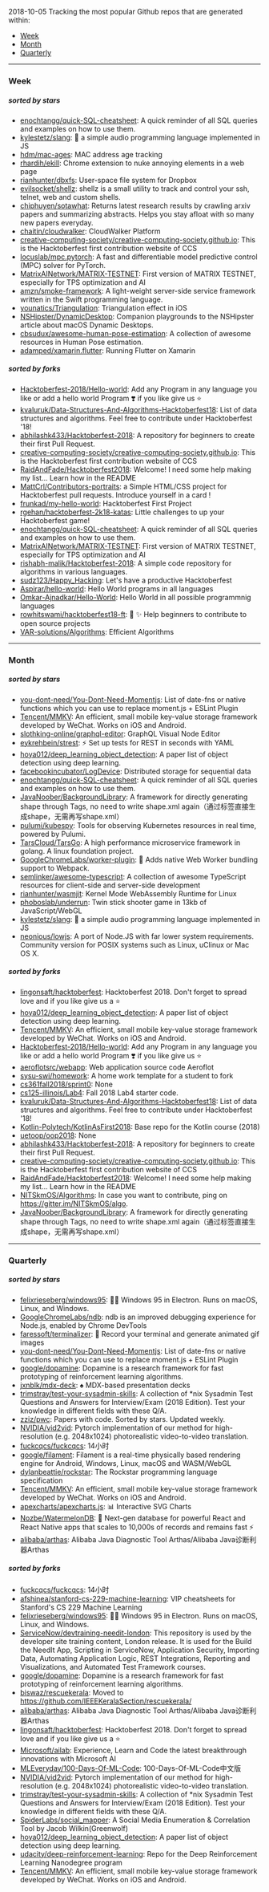 2018-10-05
Tracking the most popular Github repos that are generated within: 
* [Week](https://github.com/polebug/github_trending_spider/blob/master/2018-10-05.md#week)
* [Month](https://github.com/polebug/github_trending_spider/blob/master/2018-10-05.md#month)
* [Quarterly](https://github.com/polebug/github_trending_spider/blob/master/2018-10-05.md#quarterly)
--- 
### Week 
##### sorted by stars 
* [enochtangg/quick-SQL-cheatsheet](https://github.com/enochtangg/quick-SQL-cheatsheet): A quick reminder of all SQL queries and examples on how to use them. 
* [kylestetz/slang](https://github.com/kylestetz/slang): 🎤 a simple audio programming language implemented in JS
* [hdm/mac-ages](https://github.com/hdm/mac-ages): MAC address age tracking
* [rhardih/ekill](https://github.com/rhardih/ekill): Chrome extension to nuke annoying elements in a web page
* [rianhunter/dbxfs](https://github.com/rianhunter/dbxfs): User-space file system for Dropbox
* [evilsocket/shellz](https://github.com/evilsocket/shellz): shellz is a small utility to track and control your ssh, telnet, web and custom shells.
* [chiphuyen/sotawhat](https://github.com/chiphuyen/sotawhat): Returns latest research results by crawling arxiv papers and summarizing abstracts. Helps you stay afloat with so many new papers everyday.
* [chaitin/cloudwalker](https://github.com/chaitin/cloudwalker): CloudWalker Platform
* [creative-computing-society/creative-computing-society.github.io](https://github.com/creative-computing-society/creative-computing-society.github.io): This is the Hacktoberfest first contribution website of CCS
* [locuslab/mpc.pytorch](https://github.com/locuslab/mpc.pytorch): A fast and differentiable model predictive control (MPC) solver for PyTorch.
* [MatrixAINetwork/MATRIX-TESTNET](https://github.com/MatrixAINetwork/MATRIX-TESTNET): First version of MATRIX TESTNET, especially for TPS optimization and AI
* [amzn/smoke-framework](https://github.com/amzn/smoke-framework): A light-weight server-side service framework written in the Swift programming language.
* [younatics/Triangulation](https://github.com/younatics/Triangulation): Triangulation effect in iOS
* [NSHipster/DynamicDesktop](https://github.com/NSHipster/DynamicDesktop): Companion playgrounds to the NSHipster article about macOS Dynamic Desktops.
* [cbsudux/awesome-human-pose-estimation](https://github.com/cbsudux/awesome-human-pose-estimation): A collection of awesome resources in Human Pose estimation.
* [adamped/xamarin.flutter](https://github.com/adamped/xamarin.flutter): Running Flutter on Xamarin
##### sorted by forks 
* [Hacktoberfest-2018/Hello-world](https://github.com/Hacktoberfest-2018/Hello-world): Add any  Program in any language you like or add a hello world Program ❣️ if you like give us :star:
* [kvaluruk/Data-Structures-And-Algorithms-Hacktoberfest18](https://github.com/kvaluruk/Data-Structures-And-Algorithms-Hacktoberfest18): List of data structures and algorithms. Feel free to contribute under Hacktoberfest '18!
* [abhilashk433/Hacktoberfest-2018](https://github.com/abhilashk433/Hacktoberfest-2018): A repository for beginners to create their first Pull Request. 
* [creative-computing-society/creative-computing-society.github.io](https://github.com/creative-computing-society/creative-computing-society.github.io): This is the Hacktoberfest first contribution website of CCS
* [RaidAndFade/Hacktoberfest2018](https://github.com/RaidAndFade/Hacktoberfest2018): Welcome! I need some help making my list... Learn how in the README
* [MattCrl/Contributors-portraits](https://github.com/MattCrl/Contributors-portraits): a Simple HTML/CSS project for Hacktoberfest pull requests. Introduce yourself in a card !
* [frunkad/my-hello-world](https://github.com/frunkad/my-hello-world): Hacktoberfest First Project
* [rgehan/hacktoberfest-2k18-katas](https://github.com/rgehan/hacktoberfest-2k18-katas): Little challenges to up your Hacktoberfest game!
* [enochtangg/quick-SQL-cheatsheet](https://github.com/enochtangg/quick-SQL-cheatsheet): A quick reminder of all SQL queries and examples on how to use them. 
* [MatrixAINetwork/MATRIX-TESTNET](https://github.com/MatrixAINetwork/MATRIX-TESTNET): First version of MATRIX TESTNET, especially for TPS optimization and AI
* [rishabh-malik/Hacktoberfest-2018](https://github.com/rishabh-malik/Hacktoberfest-2018): A simple code repository for algorithms in various languages.
* [sudz123/Happy_Hacking](https://github.com/sudz123/Happy_Hacking): Let's have a productive Hacktoberfest
* [Aspirar/hello-world](https://github.com/Aspirar/hello-world): Hello World programs in all languages
* [Omkar-Ajnadkar/Hello-World](https://github.com/Omkar-Ajnadkar/Hello-World): Hello World in all possible programmnig languages
* [rowhitswami/hacktoberfest18-ft](https://github.com/rowhitswami/hacktoberfest18-ft): :rocket: :sparkles: Help beginners to contribute to open source projects 
* [VAR-solutions/Algorithms](https://github.com/VAR-solutions/Algorithms): Efficient Algorithms
--- 
### Month 
##### sorted by stars 
* [you-dont-need/You-Dont-Need-Momentjs](https://github.com/you-dont-need/You-Dont-Need-Momentjs): List of date-fns or native functions which you can use to replace moment.js + ESLint Plugin 
* [Tencent/MMKV](https://github.com/Tencent/MMKV): An efficient, small mobile key-value storage framework developed by WeChat. Works on iOS and Android.
* [slothking-online/graphql-editor](https://github.com/slothking-online/graphql-editor): GraphQL Visual Node Editor
* [eykrehbein/strest](https://github.com/eykrehbein/strest): ⚡️ Set up tests for REST in seconds with YAML
* [hoya012/deep_learning_object_detection](https://github.com/hoya012/deep_learning_object_detection): A paper list of object detection using deep learning.
* [facebookincubator/LogDevice](https://github.com/facebookincubator/LogDevice): Distributed storage for sequential data
* [enochtangg/quick-SQL-cheatsheet](https://github.com/enochtangg/quick-SQL-cheatsheet): A quick reminder of all SQL queries and examples on how to use them. 
* [JavaNoober/BackgroundLibrary](https://github.com/JavaNoober/BackgroundLibrary): A framework for directly generating shape through Tags, no need to write shape.xml again（通过标签直接生成shape，无需再写shape.xml）
* [pulumi/kubespy](https://github.com/pulumi/kubespy): Tools for observing Kubernetes resources in real time, powered by Pulumi.
* [TarsCloud/TarsGo](https://github.com/TarsCloud/TarsGo): A  high performance microservice  framework  in golang. A linux foundation project.
* [GoogleChromeLabs/worker-plugin](https://github.com/GoogleChromeLabs/worker-plugin): 🐳 Adds native Web Worker bundling support to Webpack.
* [semlinker/awesome-typescript](https://github.com/semlinker/awesome-typescript): A collection of awesome TypeScript resources for client-side and server-side development
* [rianhunter/wasmjit](https://github.com/rianhunter/wasmjit): Kernel Mode WebAssembly Runtime for Linux
* [phoboslab/underrun](https://github.com/phoboslab/underrun): Twin stick shooter game in 13kb of JavaScript/WebGL
* [kylestetz/slang](https://github.com/kylestetz/slang): 🎤 a simple audio programming language implemented in JS
* [neonious/lowjs](https://github.com/neonious/lowjs): A port of Node.JS with far lower system requirements. Community version for POSIX systems such as Linux, uClinux or Mac OS X.
##### sorted by forks 
* [lingonsaft/hacktoberfest](https://github.com/lingonsaft/hacktoberfest): Hacktoberfest 2018. Don't forget to spread love and if you like give us a ⭐️
* [hoya012/deep_learning_object_detection](https://github.com/hoya012/deep_learning_object_detection): A paper list of object detection using deep learning.
* [Tencent/MMKV](https://github.com/Tencent/MMKV): An efficient, small mobile key-value storage framework developed by WeChat. Works on iOS and Android.
* [Hacktoberfest-2018/Hello-world](https://github.com/Hacktoberfest-2018/Hello-world): Add any  Program in any language you like or add a hello world Program ❣️ if you like give us :star:
* [aeroflotsrc/webapp](https://github.com/aeroflotsrc/webapp): Web application source code Aeroflot
* [sysu-swi/homework](https://github.com/sysu-swi/homework): A home work template for a student to fork 
* [cs361fall2018/sprint0](https://github.com/cs361fall2018/sprint0): None
* [cs125-illinois/Lab4](https://github.com/cs125-illinois/Lab4): Fall 2018 Lab4 starter code.
* [kvaluruk/Data-Structures-And-Algorithms-Hacktoberfest18](https://github.com/kvaluruk/Data-Structures-And-Algorithms-Hacktoberfest18): List of data structures and algorithms. Feel free to contribute under Hacktoberfest '18!
* [Kotlin-Polytech/KotlinAsFirst2018](https://github.com/Kotlin-Polytech/KotlinAsFirst2018): Base repo for the Kotlin course (2018)
* [uetoop/oop2018](https://github.com/uetoop/oop2018): None
* [abhilashk433/Hacktoberfest-2018](https://github.com/abhilashk433/Hacktoberfest-2018): A repository for beginners to create their first Pull Request. 
* [creative-computing-society/creative-computing-society.github.io](https://github.com/creative-computing-society/creative-computing-society.github.io): This is the Hacktoberfest first contribution website of CCS
* [RaidAndFade/Hacktoberfest2018](https://github.com/RaidAndFade/Hacktoberfest2018): Welcome! I need some help making my list... Learn how in the README
* [NITSkmOS/Algorithms](https://github.com/NITSkmOS/Algorithms): In case you want to contribute, ping on https://gitter.im/NITSkmOS/algo.
* [JavaNoober/BackgroundLibrary](https://github.com/JavaNoober/BackgroundLibrary): A framework for directly generating shape through Tags, no need to write shape.xml again（通过标签直接生成shape，无需再写shape.xml）
--- 
### Quarterly 
##### sorted by stars 
* [felixrieseberg/windows95](https://github.com/felixrieseberg/windows95): 💩🚀 Windows 95 in Electron. Runs on macOS, Linux, and Windows.
* [GoogleChromeLabs/ndb](https://github.com/GoogleChromeLabs/ndb): ndb is an improved debugging experience for Node.js, enabled by Chrome DevTools
* [faressoft/terminalizer](https://github.com/faressoft/terminalizer): 🦄 Record your terminal and generate animated gif images
* [you-dont-need/You-Dont-Need-Momentjs](https://github.com/you-dont-need/You-Dont-Need-Momentjs): List of date-fns or native functions which you can use to replace moment.js + ESLint Plugin 
* [google/dopamine](https://github.com/google/dopamine): Dopamine is a research framework for fast prototyping of reinforcement learning algorithms. 
* [jxnblk/mdx-deck](https://github.com/jxnblk/mdx-deck): :spades: MDX-based presentation decks
* [trimstray/test-your-sysadmin-skills](https://github.com/trimstray/test-your-sysadmin-skills): A collection of *nix Sysadmin Test Questions and Answers for Interview/Exam (2018 Edition). Test your knowledge in different fields with these Q/A.
* [zziz/pwc](https://github.com/zziz/pwc): Papers with code. Sorted by stars. Updated weekly. 
* [NVIDIA/vid2vid](https://github.com/NVIDIA/vid2vid): Pytorch implementation of our method for high-resolution (e.g. 2048x1024) photorealistic video-to-video translation.
* [fuckcqcs/fuckcqcs](https://github.com/fuckcqcs/fuckcqcs): 14小时
* [google/filament](https://github.com/google/filament): Filament is a real-time physically based rendering engine for Android, Windows, Linux, macOS and WASM/WebGL
* [dylanbeattie/rockstar](https://github.com/dylanbeattie/rockstar): The Rockstar programming language specification
* [Tencent/MMKV](https://github.com/Tencent/MMKV): An efficient, small mobile key-value storage framework developed by WeChat. Works on iOS and Android.
* [apexcharts/apexcharts.js](https://github.com/apexcharts/apexcharts.js): 📊 Interactive SVG Charts
* [Nozbe/WatermelonDB](https://github.com/Nozbe/WatermelonDB): 🍉 Next-gen database for powerful React and React Native apps that scales to 10,000s of records and remains fast ⚡️
* [alibaba/arthas](https://github.com/alibaba/arthas): Alibaba Java Diagnostic Tool Arthas/Alibaba Java诊断利器Arthas
##### sorted by forks 
* [fuckcqcs/fuckcqcs](https://github.com/fuckcqcs/fuckcqcs): 14小时
* [afshinea/stanford-cs-229-machine-learning](https://github.com/afshinea/stanford-cs-229-machine-learning): VIP cheatsheets for Stanford's CS 229 Machine Learning
* [felixrieseberg/windows95](https://github.com/felixrieseberg/windows95): 💩🚀 Windows 95 in Electron. Runs on macOS, Linux, and Windows.
* [ServiceNow/devtraining-needit-london](https://github.com/ServiceNow/devtraining-needit-london): This repository is used by the developer site training content, London release. It is used for the Build the NeedIt App, Scripting in ServiceNow, Application Security, Importing Data, Automating Application Logic, REST Integrations, Reporting and Visualizations, and Automated Test Framework courses.
* [google/dopamine](https://github.com/google/dopamine): Dopamine is a research framework for fast prototyping of reinforcement learning algorithms. 
* [biswaz/rescuekerala](https://github.com/biswaz/rescuekerala): Moved to https://github.com/IEEEKeralaSection/rescuekerala/
* [alibaba/arthas](https://github.com/alibaba/arthas): Alibaba Java Diagnostic Tool Arthas/Alibaba Java诊断利器Arthas
* [lingonsaft/hacktoberfest](https://github.com/lingonsaft/hacktoberfest): Hacktoberfest 2018. Don't forget to spread love and if you like give us a ⭐️
* [Microsoft/ailab](https://github.com/Microsoft/ailab): Experience, Learn and Code the latest breakthrough innovations with Microsoft AI
* [MLEveryday/100-Days-Of-ML-Code](https://github.com/MLEveryday/100-Days-Of-ML-Code): 100-Days-Of-ML-Code中文版
* [NVIDIA/vid2vid](https://github.com/NVIDIA/vid2vid): Pytorch implementation of our method for high-resolution (e.g. 2048x1024) photorealistic video-to-video translation.
* [trimstray/test-your-sysadmin-skills](https://github.com/trimstray/test-your-sysadmin-skills): A collection of *nix Sysadmin Test Questions and Answers for Interview/Exam (2018 Edition). Test your knowledge in different fields with these Q/A.
* [SpiderLabs/social_mapper](https://github.com/SpiderLabs/social_mapper): A Social Media Enumeration & Correlation Tool by Jacob Wilkin(Greenwolf)
* [hoya012/deep_learning_object_detection](https://github.com/hoya012/deep_learning_object_detection): A paper list of object detection using deep learning.
* [udacity/deep-reinforcement-learning](https://github.com/udacity/deep-reinforcement-learning): Repo for the Deep Reinforcement Learning Nanodegree program
* [Tencent/MMKV](https://github.com/Tencent/MMKV): An efficient, small mobile key-value storage framework developed by WeChat. Works on iOS and Android.
